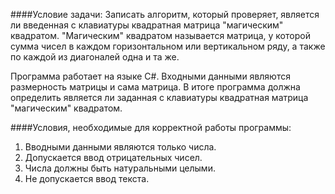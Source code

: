 ####Условие задачи:
Записать алгоритм, который проверяет, является ли введенная с клавиатуры 
квадратная  матрица  "магическим"  квадратом.  "Магическим"  квадратом 
называется матрица, у которой сумма чисел в каждом горизонтальном или 
вертикальном ряду, а также по каждой из диагоналей одна и та же.

Программа работает на языке C#. Входными данными являются размерность матрицы и сама матрица. В итоге программа должна определить является ли заданная с клавиатуры квадратная матрица "магическим" квадратом. 

####Условия, необходимые для корректной работы программы:

1. Вводными данными являются только числа.
2. Допускается ввод отрицательных чисел.
3. Числа должны быть натуральными целыми.
4. Не допускается ввод текста.
